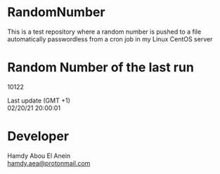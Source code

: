 # RandomNumber    
This is a test repository where a random number is pushed to a file automatically passwordless from a cron job in my Linux CentOS server    
# Random Number of the last run   
10122
      
Last update (GMT +1)    
02/20/21 20:00:01
# Developer    
Hamdy Abou El Anein   
hamdy.aea@protonmail.com
